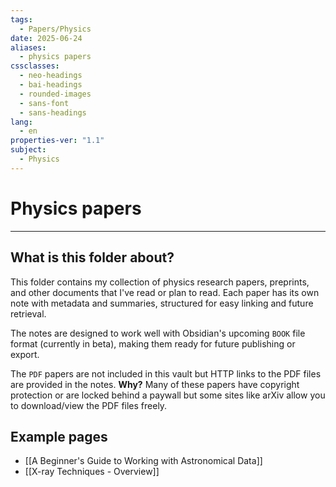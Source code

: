 ```yaml
---
tags:
  - Papers/Physics
date: 2025-06-24
aliases:
  - physics papers
cssclasses:
  - neo-headings
  - bai-headings
  - rounded-images
  - sans-font
  - sans-headings
lang:
  - en
properties-ver: "1.1"
subject:
  - Physics
---
```

# Physics papers

***
## What is this folder about?
This folder contains my collection of physics research papers, preprints, and other documents that I've read or plan to read. Each paper has its own note with metadata and summaries, structured for easy linking and future retrieval.

The notes are designed to work well with Obsidian's upcoming `BOOK` file format (currently in beta), making them ready for future publishing or export. 

The `PDF` papers are not included in this vault but HTTP links to the PDF files are provided in the notes. **Why?** Many of these papers have copyright protection or are locked behind a paywall but some sites like arXiv allow you to download/view the PDF files freely.
## Example pages
- [[A Beginner's Guide to Working with Astronomical Data]]
- [[X-ray Techniques - Overview]]
